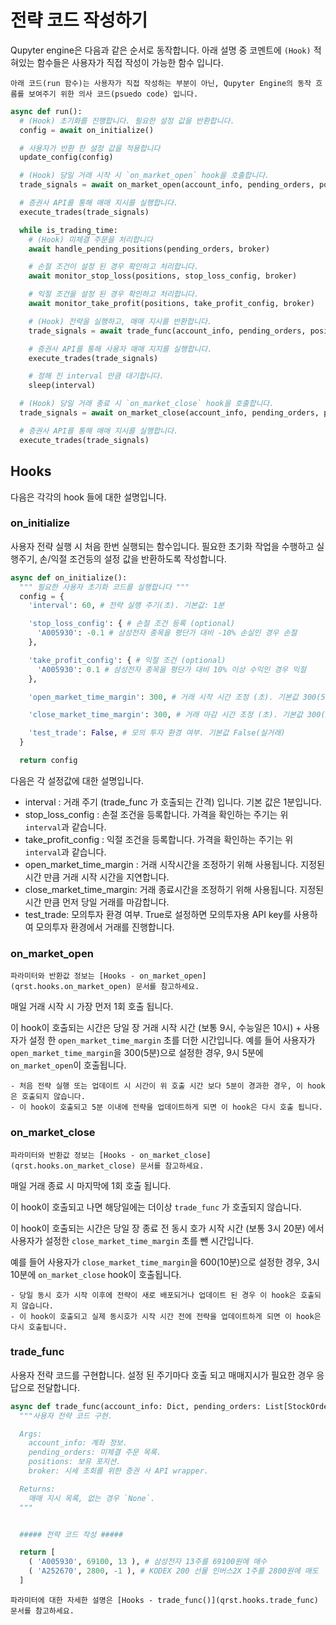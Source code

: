 # 전략 코드 작성하기

Qupyter engine은 다음과 같은 순서로 동작합니다.
아래 설명 중 코멘트에 `(Hook)` 적혀있는 함수들은 사용자가 직접 작성이 가능한 함수 입니다.

```{note}
아래 코드(run 함수)는 사용자가 직접 작성하는 부분이 아닌, Qupyter Engine의 동작 흐름를 보여주기 위한 의사 코드(psuedo code) 입니다.
```

```python
async def run():
  # (Hook) 초기화를 진행합니다. 필요한 설정 값을 반환합니다.
  config = await on_initialize()

  # 사용자가 반환 한 설정 값을 적용합니다
  update_config(config)

  # (Hook) 당일 거래 시작 시 `on_market_open` hook을 호출합니다.
  trade_signals = await on_market_open(account_info, pending_orders, positions, broker)

  # 증권사 API를 통해 매매 지시를 실행합니다.
  execute_trades(trade_signals)

  while is_trading_time:
    # (Hook) 미체결 주문을 처리합니다
    await handle_pending_positions(pending_orders, broker)

    # 손절 조건이 설정 된 경우 확인하고 처리합니다.
    await monitor_stop_loss(positions, stop_loss_config, broker)

    # 익절 조건을 설정 된 경우 확인하고 처리합니다.
    await monitor_take_profit(positions, take_profit_config, broker)

    # (Hook) 전략을 실행하고, 매매 지시를 반환합니다.
    trade_signals = await trade_func(account_info, pending_orders, positions, broker)

    # 증권사 API를 통해 사용자 매매 지지를 실행합니다.
    execute_trades(trade_signals)

    # 정해 진 interval 만큼 대기합니다.
    sleep(interval)

  # (Hook) 당일 거래 종료 시 `on_market_close` hook을 호출합니다.
  trade_signals = await on_market_close(account_info, pending_orders, positions, broker)

  # 증권사 API를 통해 매매 지시를 실행합니다.
  execute_trades(trade_signals)
```

## Hooks

다음은 각각의 hook 들에 대한 설명입니다.

### on_initialize

사용자 전략 실행 시 처음 한번 실행되는 함수입니다. 필요한 초기화 작업을 수행하고 실행주기, 손/익절 조건등의 설정 값을 반환하도록 작성합니다.

```python
async def on_initialize():
  """ 필요한 사용자 초기화 코드를 실행합니다 """
  config = {
    'interval': 60, # 전략 실행 주기(초). 기본값: 1분

    'stop_loss_config': { # 손절 조건 등록 (optional)
      'A005930': -0.1 # 삼성전자 종목을 평단가 대비 -10% 손실인 경우 손절
    },

    'take_profit_config': { # 익절 조건 (optional)
      'A005930': 0.1 # 삼성전자 종목을 평단가 대비 10% 이상 수익인 경우 익절
    },

    'open_market_time_margin': 300, # 거래 시작 시간 조정 (초). 기본값 300(5분)

    'close_market_time_margin': 300, # 거래 마감 시간 조정 (초). 기본값 300(5분)

    'test_trade': False, # 모의 투자 환경 여부. 기본값 False(실거래)
  }

  return config

```

다음은 각 설정값에 대한 설명입니다.

- interval : 거래 주기 (trade_func 가 호출되는 간격) 입니다. 기본 값은 1분입니다.
- stop_loss_config : 손절 조건을 등록합니다. 가격을 확인하는 주기는 위 `interval`과 같습니다.
- take_profit_config : 익절 조건을 등록합니다. 가격을 확인하는 주기는 위 `interval`과 같습니다.
- open_market_time_margin : 거래 시작시간을 조정하기 위해 사용됩니다. 지정된 시간 만큼 거래 시작 시간을 지연합니다.
- close_market_time_margin: 거래 종료시간을 조정하기 위해 사용됩니다. 지정된 시간 만큼 먼저 당일 거래를 마감합니다.
- test_trade: 모의투자 환경 여부. True로 설정하면 모의투자용 API key를 사용하여 모의투자 환경에서 거래를 진행합니다.

### on_market_open

```{note}
파라미터와 반환값 정보는 [Hooks - on_market_open](qrst.hooks.on_market_open) 문서를 참고하세요.
```

매일 거래 시작 시 가장 먼저 1회 호출 됩니다.

이 hook이 호출되는 시간은 당일 장 거래 시작 시간 (보통 9시, 수능일은 10시) + 사용자가 설정 한 `open_market_time_margin` 초를 더한 시간입니다. 예를 들어 사용자가 `open_market_time_margin`을 300(5분)으로 설정한 경우, 9시 5분에 `on_market_open`이 호출됩니다.

```{warning}
- 처음 전략 실행 또는 업데이트 시 시간이 위 호출 시간 보다 5분이 경과한 경우, 이 hook은 호출되지 않습니다.
- 이 hook이 호출되고 5분 이내에 전략을 업데이트하게 되면 이 hook은 다시 호출 됩니다.
```

### on_market_close

```{note}
파라미터와 반환값 정보는 [Hooks - on_market_close](qrst.hooks.on_market_close) 문서를 참고하세요.
```

매일 거래 종료 시 마지막에 1회 호출 됩니다.

이 hook이 호출되고 나면 해당일에는 더이상 `trade_func` 가 호출되지 않습니다.

이 hook이 호출되는 시간은 당일 장 종료 전 동시 호가 시작 시간 (보통 3시 20분) 에서 사용자가 설정한 `close_market_time_margin` 초를 뺀 시간입니다.

예를 들어 사용자가 `close_market_time_margin`을 600(10분)으로 설정한 경우, 3시 10분에 `on_market_close` hook이 호출됩니다.

```{warning}
- 당일 동시 호가 시작 이후에 전략이 새로 배포되거나 업데이트 된 경우 이 hook은 호출되지 않습니다.
- 이 hook이 호출되고 실제 동시호가 시작 시간 전에 전략을 업데이트하게 되면 이 hook은 다시 호출됩니다.
```


### trade_func

사용자 전략 코드를 구현합니다. 설정 된 주기마다 호출 되고 매매지시가 필요한 경우 응답으로 전달합니다.

```python
async def trade_func(account_info: Dict, pending_orders: List[StockOrder], positions: List[StockPosition], broker: StockBroker) -> List:
  """사용자 전략 코드 구현.

  Args:
    account_info: 계좌 정보.
    pending_orders: 미체결 주문 목록.
    positions: 보유 포지션.
    broker: 시세 조회를 위한 증권 사 API wrapper.

  Returns:
    매매 지시 목록, 없는 경우 `None`.
  """


  ##### 전략 코드 작성 #####

  return [
    ( 'A005930', 69100, 13 ), # 삼성전자 13주를 69100원에 매수
    ( 'A252670', 2800, -1 ), # KODEX 200 선물 인버스2X 1주를 2800원에 매도
  ]
```

```{note}
파라미터에 대한 자세한 설명은 [Hooks - trade_func()](qrst.hooks.trade_func)
문서를 참고하세요.
```
